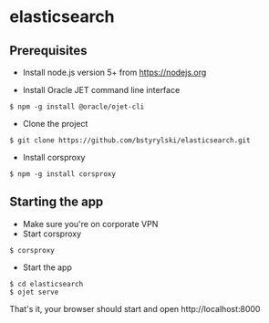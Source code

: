 # elasticsearch

## Prerequisites

* Install node.js version 5+ from https://nodejs.org

* Install Oracle JET command line interface

```
$ npm -g install @oracle/ojet-cli
```

* Clone the project

```
$ git clone https://github.com/bstyrylski/elasticsearch.git
```

* Install corsproxy

```
$ npm -g install corsproxy
```

## Starting the app

* Make sure you're on corporate VPN
* Start corsproxy

```
$ corsproxy
```

* Start the app

```
$ cd elasticsearch
$ ojet serve
```
That's it, your browser should start and open http://localhost:8000
